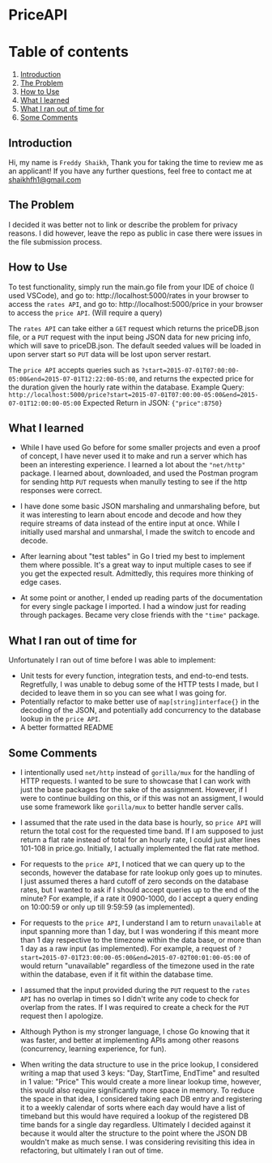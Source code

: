 # PriceAPI

# Table of contents
1. [Introduction](#introduction)
2. [The Problem](#theProblem)
3. [How to Use](#howToUse)
4. [What I learned](#whatILearned)
5. [What I ran out of time for](#whatIRanOutOfTimeFor)
6. [Some Comments](#someComments)



## Introduction <a name="introduction"></a>
Hi, my name is `Freddy Shaikh`,
Thank you for taking the time to review me as an applicant!
If you have any further questions, feel free to contact me at shaikhfh1@gmail.com


## The Problem <a name="theProblem"></a>
I decided it was better not to link or describe the problem for privacy reasons.
I did however, leave the repo as public in case there were issues in the file submission process.


## How to Use
To test functionality, simply run the main.go file from your IDE of choice (I used VSCode),
and go to: http://localhost:5000/rates in your browser to access the `rates API`,
and go to: http://localhost:5000/price in your browser to access the `price API`. (Will require a query)

The `rates API` can take either a `GET` request which returns the priceDB.json file,
or a `PUT` request with the input being JSON data for new pricing info, which will save to priceDB.json.
The default seeded values will be loaded in upon server start so `PUT` data will be lost upon server restart.

The `price API` accepts queries such as `?start=2015-07-01T07:00:00-05:00&end=2015-07-01T12:22:00-05:00`,
and returns the expected price for the duration given the hourly rate within the database.
Example Query: `http://localhost:5000/price?start=2015-07-01T07:00:00-05:00&end=2015-07-01T12:00:00-05:00`
Expected Return in JSON: `{"price":8750}` 


## What I learned <a name="whatILearned"></a>
- While I have used Go before for some smaller projects and even a proof of concept, I have never used it to make and run a server which has been an interesting experience. I learned a lot about the `"net/http"` package. I learned about, downloaded, and used the Postman program for sending http `PUT` requests when manully testing to see if the http responses were correct. 

- I have done some basic JSON marshaling and unmarshaling before, but it was interesting to learn about encode and decode and how they require streams of data instead of the entire input at once. While I initially used marshal and unmarshal, I made the switch to encode and decode.

- After learning about "test tables" in Go I tried my best to implement them where possible. It's a great way to input multiple cases to see if you get the expected result. Admittedly, this requires more thinking of edge cases.

- At some point or another, I ended up reading parts of the documentation for every single package I imported. I had a window just for reading through packages. Became very close friends with the `"time"` package.


## What I ran out of time for <a name="whatIRanOutOfTimeFor"></a>
Unfortunately I ran out of time before I was able to implement:
- Unit tests for every function, integration tests, and end-to-end tests. Regretfully, I was unable to debug some of the HTTP tests I made, but I decided to leave them in so you can see what I was going for.
- Potentially refactor to make better use of `map[string]interface{}` in the decoding of the JSON, and potentially add concurrency to the database lookup in the `price API`. 
- A better formatted README


## Some Comments <a name="someComments"></a>
- I intentionally used `net/http` instead of `gorilla/mux` for the handling of HTTP requests. I wanted to be sure to showcase that I can work with just the base packages for the sake of the assignment. However, if I were to continue building on this, or if this was not an assigment, I would use some framework like `gorilla/mux` to better handle server calls.

- I assumed that the rate used in the data base is hourly, so `price API` will return the total cost for the requested time band. If I am supposed to just return a flat rate instead of total for an hourly rate, I could just alter lines 101-108 in price.go. Initially, I actually implemented the flat rate method.

- For requests to the `price API`, I noticed that we can query up to the seconds, however the database for rate lookup only goes up to minutes. I just assumed theres a hard cutoff of zero seconds on the database rates, but I wanted to ask if I should accept queries up to the end of the minute? For example, if a rate it 0900-1000, do I accept a query ending on 10:00:59 or only up till 9:59:59 (as implemented).

- For requests to the `price API`, I understand I am to return `unavailable` at input spanning more than 1 day, but I was wondering if this meant more than 1 day respective to the timezone within the data base, or more than 1 day as a raw input (as implemented). For example, a request of `?start=2015-07-01T23:00:00-05:00&end=2015-07-02T00:01:00-05:00` of would return "unavailable" regardless of the timezone used in the rate within the database, even if it fit within the database time. 

- I assumed that the input provided during the `PUT` request to the `rates API` has no overlap in times so I didn't write any code to check for overlap from the rates. If I was required to create a check for the `PUT` request then I apologize.

- Although Python is my stronger language, I chose Go knowing that it was faster, and better at implementing APIs among other reasons (concurrency, learning experience, for fun).

- When writing the data structure to use in the price lookup, I considered writing a map that used 3 keys: "Day, StartTime, EndTime" and resulted in 1 value: "Price" This would create a more linear lookup time, however, this would also require significantly more space in memory. To reduce the space in that idea, I considered taking each DB entry and registering it to a weekly calendar of sorts where each day would have a list of timeband but this would have required a lookup of the registered DB time bands for a single day regardless. Ultimately I decided against it because it would alter the structure to the point where the JSON DB wouldn't make as much sense. I was considering revisiting this idea in refactoring, but ultimately I ran out of time.
